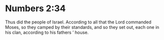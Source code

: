 # Numbers 2:34

Thus did the people of Israel. According to all that the Lord commanded Moses, so they camped by their standards, and so they set out, each one in his clan, according to his fathers ’ house.
